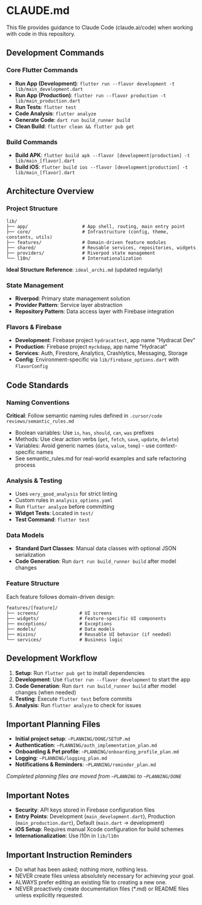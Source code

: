 # CLAUDE.md

This file provides guidance to Claude Code (claude.ai/code) when working with code in this repository.

## Development Commands

### Core Flutter Commands
- **Run App (Development)**: `flutter run --flavor development -t lib/main_development.dart`
- **Run App (Production)**: `flutter run --flavor production -t lib/main_production.dart`
- **Run Tests**: `flutter test`
- **Code Analysis**: `flutter analyze`
- **Generate Code**: `dart run build_runner build`
- **Clean Build**: `flutter clean && flutter pub get`

### Build Commands
- **Build APK**: `flutter build apk --flavor [development|production] -t lib/main_[flavor].dart`
- **Build iOS**: `flutter build ios --flavor [development|production] -t lib/main_[flavor].dart`

## Architecture Overview

### Project Structure
```
lib/
├── app/                    # App shell, routing, main entry point
├── core/                   # Infrastructure (config, theme, constants, utils)
├── features/               # Domain-driven feature modules
├── shared/                 # Reusable services, repositories, widgets
├── providers/              # Riverpod state management
└── l10n/                   # Internationalization
```

**Ideal Structure Reference**: `ideal_archi.md` (updated regularly)

### State Management
- **Riverpod**: Primary state management solution
- **Provider Pattern**: Service layer abstraction
- **Repository Pattern**: Data access layer with Firebase integration

### Flavors & Firebase
- **Development**: Firebase project `hydracattest`, app name "Hydracat Dev"
- **Production**: Firebase project `myckdapp`, app name "Hydracat"
- **Services**: Auth, Firestore, Analytics, Crashlytics, Messaging, Storage
- **Config**: Environment-specific via `lib/firebase_options.dart` with `FlavorConfig`

## Code Standards

### Naming Conventions
**Critical**: Follow semantic naming rules defined in `.cursor/code reviews/semantic_rules.md`
- Boolean variables: Use `is`, `has`, `should`, `can`, `was` prefixes
- Methods: Use clear action verbs (`get`, `fetch`, `save`, `update`, `delete`)
- Variables: Avoid generic names (`data`, `value`, `temp`) - use context-specific names
- See semantic_rules.md for real-world examples and safe refactoring process

### Analysis & Testing
- Uses `very_good_analysis` for strict linting
- Custom rules in `analysis_options.yaml`
- Run `flutter analyze` before committing
- **Widget Tests**: Located in `test/`
- **Test Command**: `flutter test`

### Data Models
- **Standard Dart Classes**: Manual data classes with optional JSON serialization
- **Code Generation**: Run `dart run build_runner build` after model changes

### Feature Structure
Each feature follows domain-driven design:
```
features/[feature]/
├── screens/               # UI screens
├── widgets/               # Feature-specific UI components
├── exceptions/            # Exceptions
├── models/                # Data models
├── mixins/                # Reusable UI behavior (if needed)
└── services/              # Business logic
```

## Development Workflow

1. **Setup**: Run `flutter pub get` to install dependencies
2. **Development**: Use `flutter run --flavor development` to start the app
3. **Code Generation**: Run `dart run build_runner build` after model changes (when needed)
4. **Testing**: Execute `flutter test` before commits
5. **Analysis**: Run `flutter analyze` to check for issues

## Important Planning Files

- **Initial project setup**: `~PLANNING/DONE/SETUP.md`
- **Authentication**: `~PLANNING/auth_implementation_plan.md`
- **Onboarding & Pet profile**: `~PLANNING/onboarding_profile_plan.md`
- **Logging**: `~PLANNING/logging_plan.md`
- **Notifications & Reminders**: `~PLANNING/reminder_plan.md`

*Completed planning files are moved from `~PLANNING` to `~PLANNING/DONE`*

## Important Notes

- **Security**: API keys stored in Firebase configuration files
- **Entry Points**: Development (`main_development.dart`), Production (`main_production.dart`), Default (`main.dart` → development)
- **iOS Setup**: Requires manual Xcode configuration for build schemes
- **Internationalization**: Use l10n in `lib/l10n`

## Important Instruction Reminders
- Do what has been asked; nothing more, nothing less.
- NEVER create files unless absolutely necessary for achieving your goal.
- ALWAYS prefer editing an existing file to creating a new one.
- NEVER proactively create documentation files (*.md) or README files unless explicitly requested.